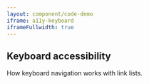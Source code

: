 ```yaml
---
layout: component/code-demo
iframe: a11y-keyboard
iframeFullwidth: true
---
```

## Keyboard accessibility

How keyboard navigation works with link lists.
